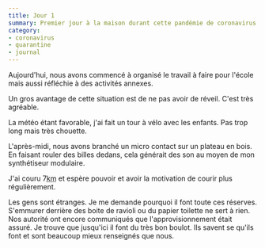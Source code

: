 ```yaml
---
title: Jour 1
summary: Premier jour à la maison durant cette pandémie de coronavirus 
category:
- coronavirus
- quarantine
- journal
---
```


Aujourd'hui, nous avons commencé à organisé le travail à faire pour l'école mais aussi réfléchie à des activités annexes.

Un gros avantage de cette situation est de ne pas avoir de réveil. C'est très agréable.

La météo étant favorable, j'ai fait un tour à vélo avec les enfants. Pas trop long mais très chouette. 

L'après-midi, nous avons branché un micro contact sur un plateau en bois. En faisant rouler des billes dedans, cela générait des son au moyen de mon synthétiseur modulaire.

J'ai couru 7<abbr title="kilomètre">km</abbr> et espère pouvoir et avoir la motivation de courir plus régulièrement.

Les gens sont étranges. Je me demande pourquoi il font toute ces réserves. S'emmurer derrière des boite de ravioli ou du papier toilette ne sert à rien. Nos autorité ont encore communiqués que l'approvisionnement était assuré. Je trouve que jusqu'ici il font du très bon boulot. Ils savent se qu'ils font et sont beaucoup mieux renseignés que nous.
